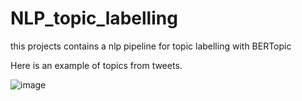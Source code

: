 # NLP_topic_labelling
this projects contains a nlp pipeline for topic labelling with BERTopic

Here is an example of topics from tweets. 


![image](https://github.com/cristinaa211/NLP_topic_labelling/assets/61435903/905530df-f7af-4ad9-bdb3-5889f9b51971)

